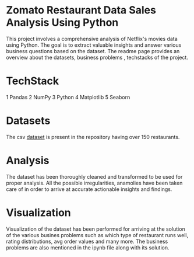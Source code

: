 # Zomato Restaurant Data Sales Analysis Using Python
This project involves a comprehensive analysis of Netflix's movies data using Python. The goal is to extract valuable insights and answer various business questions based on the dataset. The readme page provides an overview about the datasets, business problems , techstacks of the project.

# TechStack
1 Pandas 
2 NumPy 
3 Python 
4 Matplotlib 
5 Seaborn

# Datasets
The csv [dataset](https://github.com/Ritesh-957/zomato_order_DA_Python/blob/main/ZomatoData%20.csv) is present in the repository having over 150 restaurants.
# Analysis
The dataset has been thoroughly cleaned and transformed to be used for proper analysis. All the possible irregularities, anamolies have been taken care of in order to arrive at accurate actionable insights and findings.

# Visualization
Visualization of the dataset has been performed for arriving at the solution of the various busines problems such as which type of restaurant runs well, rating distributions, avg order values and many more. The business problems are also mentioned in the ipynb file along with its solution.
